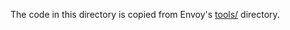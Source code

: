 The code in this directory is copied from Envoy's [tools/](https://github.com/envoyproxy/envoy/tree/master/tools) directory.